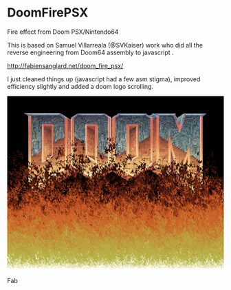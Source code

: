 # DoomFirePSX
Fire effect from Doom PSX/Nintendo64

This is based on Samuel Villarreala (@SVKaiser) work who did all the reverse engineering from Doom64 assembly
to javascript .

http://fabiensanglard.net/doom_fire_psx/

I just cleaned things up (javascript had a few asm stigma), improved efficiency slightly and added a doom logo scrolling.

![Alt text](sample.png?raw=true "Sample")

Fab